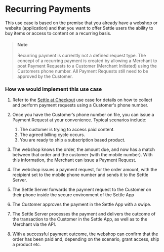 # Recurring Payments

This use case is based on the premise that you already have a webshop or website (application) and that you want to offer Settle users the ability to buy items or access to content on a recurring basis.

> #### Note
>
> Recurring payment is currently not a defined request type. The concept of a recurring payment is created by allowing a Merchant to post Payment Requests to a Customer (Merchant Initiated) using the Customers phone number. All Payment Requests still need to be approved by the Customer.

 

### How we would implement this use case

1. Refer to the [Settle at Checkout](./ZG9jOjM0ODE0Nzg2-settle-at-checkout) use case for details on how to collect and perform payment requests using a Customer's phone number.
2. Once you have the Customer’s phone number on file, you can issue a Payment Request at your convenience. Typical scenarios include:

    1. The customer is trying to access paid content.
    2. The agreed billing cycle occurs.
    3. You are ready to ship a subscription based product.

3. The webshop knows the order, the amount due, and now has a match between that order and the customer (with the mobile number). With this information, the Merchant can issue a Payment Request.
4. The webshop issues a payment request, for the order amount, with the recipient set to the mobile phone number and sends it to the Settle Server.
5. The Settle Server forwards the payment request to the Customer on their phone inside the secure environment of the Settle App
6. The Customer approves the payment in the Settle App with a swipe.
7. The Settle Server processes the payment and delivers the outcome of the transaction to the Customer in the Settle App, as well as to the Merchant via the API.
8. With a successful payment outcome, the webshop can confirm that the order has been paid and, depending on the scenario, grant access, ship a product etc.
